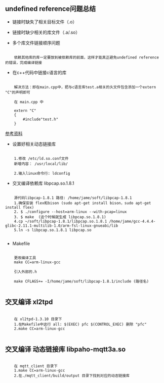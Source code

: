 
## undefined reference问题总结

- 链接时缺失了相关目标文件（.o）

- 链接时缺少相关的库文件（.a/.so）

- 多个库文件链接顺序问题

``` shell
    
    依赖其他库的库一定要放到被依赖库的前面，这样才能真正避免undefined reference的错误，完成编译链接

```

- 在c++代码中链接c语言的库

``` shell
    
    解决方法：即在main.cpp中，把与c语言库test.a相关的头文件包含添加一个extern "C"的声明即可
    
    在 main.cpp 中
    
    extern "C" 
    {
        #include"test.h"
    }

```
[参考资料](http://ticktick.blog.51cto.com/823160/431329)

- 设置好相关动态链接库

``` shell
    
    1.修改 /etc/ld.so.conf文件
    新增内容： /usr/local/lib/
	
    2.输入linux命令行: ldconfig

```


- 交叉编译依赖库 libpcap.so.1.8.1 

``` shell
    
    源代码libpcap-1.8.1 路径: /home/jame/soft/libpcap-1.8.1
    1.确保安装 flex和bison (sudo apt-get install bison，sudo apt-get install flex)
    2. $ ./configure --host=arm-linux --with-pcap=linux
    3. $ make  (这个时候就生成 libpcap.so.1.8.1)
    4.cp ~/soft/libpcap-1.8.1/libpcap.so.1.8.1 /home/jame/gcc-4.4.4-glibc-2.11.1-multilib-1.0/arm-fsl-linux-gnueabi/lib
    5.ln -s libpcap.so.1.8.1 libpcap.so 
   
```

- Makefile

``` shell
    
    更改编译工具
    make CC=arm-linux-gcc 
    
    引入外部的.h 
    
    make CFLAGS+= -I/home/jame/soft/libpcap-1.8.1/include (路径名)
   
```

## 交叉编译 xl2tpd

``` shell
    
    在 xl2tpd-1.3.10 目录下
    1.在Makefile中这行 all: $(EXEC) pfc $(CONTROL_EXEC) 删除 "pfc"
    2.make CC=arm-linux-gcc
    
```

## 交叉编译 动态链接库 libpaho-mqtt3a.so

``` shell
    
    在 mqtt_client 目录下
    1.make CC=arm-linux-gcc
    2.在./mqtt_client/build/output 目录下找到对应的动态链接库
    
```





